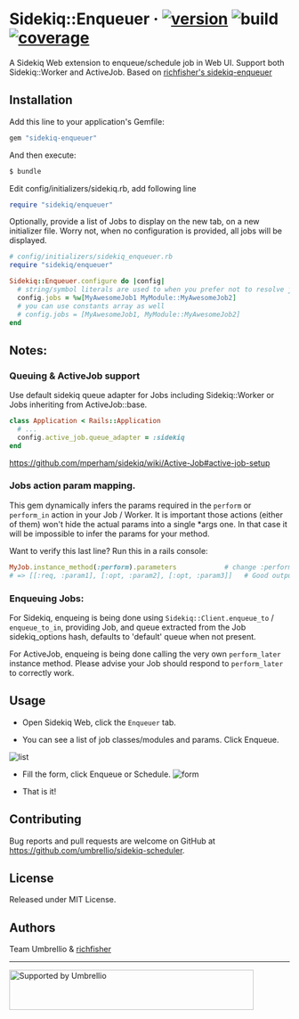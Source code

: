 # Sidekiq::Enqueuer &middot; [![version](https://badge.fury.io/gh/umbrellio%2Fsidekiq-enqueuer.svg)](https://badge.fury.io/gh/umbrellio%2Fsidekiq-enqueuer) ![build](https://github.com/umbrellio/sidekiq-enqueuer/workflows/build/badge.svg?branch=master) [![coverage](https://coveralls.io/repos/github/umbrellio/sidekiq-enqueuer/badge.svg?branch=master)](https://coveralls.io/github/umbrellio/sidekiq-enqueuer?branch=master)

A Sidekiq Web extension to enqueue/schedule job in Web UI. Support both Sidekiq::Worker and ActiveJob.
Based on [richfisher's sidekiq-enqueuer](https://github.com/richfisher/sidekiq-enqueuer)

## Installation

Add this line to your application's Gemfile:

```ruby
gem "sidekiq-enqueuer"
```

And then execute:

```bash
$ bundle
```

Edit config/initializers/sidekiq.rb, add following line

```ruby
require "sidekiq/enqueuer"
```

Optionally, provide a list of Jobs to display on the new tab, on a new initializer file.
Worry not, when no configuration is provided, all jobs will be displayed.

```ruby
# config/initializers/sidekiq_enqueuer.rb
require "sidekiq/enqueuer"

Sidekiq::Enqueuer.configure do |config|
  # string/symbol literals are used to when you prefer not to resolve job constants
  config.jobs = %w[MyAwesomeJob1 MyModule::MyAwesomeJob2]
  # you can use constants array as well 
  # config.jobs = [MyAwesomeJob1, MyModule::MyAwesomeJob2]
end

```


## Notes:

### Queuing & ActiveJob support
Use default sidekiq queue adapter for Jobs including Sidekiq::Worker or Jobs inheriting from ActiveJob::base.

```ruby
class Application < Rails::Application
  # ...
  config.active_job.queue_adapter = :sidekiq
end
```
https://github.com/mperham/sidekiq/wiki/Active-Job#active-job-setup


### Jobs action param mapping.
This gem dynamically infers the params required in the `perform` or `perform_in` action in your Job / Worker.
It is important those actions (either of them) won't hide the actual params into a single *args one.
In that case it will be impossible to infer the params for your method.

Want to verify this last line? Run this in a rails console:
```ruby
MyJob.instance_method(:perform).parameters            # change :perform for your implemented method
# => [[:req, :param1], [:opt, :param2], [:opt, :param3]]   # Good output => [[:rest, :args], [:block, :block]]   # Bad output. Params are being wrapped into a super class.
```

### Enqueuing Jobs:

For Sidekiq, enqueing is being done using `Sidekiq::Client.enqueue_to` / `enqueue_to_in`, providing Job, and queue extracted from the Job sidekiq_options hash, defaults to 'default' queue when not present.

For ActiveJob, enqueing is being done calling the very own `perform_later` instance method. Please advise your Job should respond to `perform_later` to correctly work.

## Usage

* Open Sidekiq Web, click the `Enqueuer` tab.

* You can see a list of job classes/modules and params. Click Enqueue.

![list](https://cloud.githubusercontent.com/assets/830633/14494297/c9b01b10-01bc-11e6-8ef5-a4d29ff45fb3.png)

* Fill the form, click Enqueue or Schedule.
![form](https://cloud.githubusercontent.com/assets/830633/20659706/e8dde182-b50a-11e6-90e6-022d5c1ae2db.png)

* That is it!

## Contributing

Bug reports and pull requests are welcome on GitHub at https://github.com/umbrellio/sidekiq-scheduler.

## License

Released under MIT License.

## Authors

Team Umbrellio & [richfisher](mailto:richfisher.pan@gmail.com)

---

<a href="https://github.com/umbrellio/">
<img style="float: left;" src="https://umbrellio.github.io/Umbrellio/supported_by_umbrellio.svg" alt="Supported by Umbrellio" width="439" height="72">
</a>

